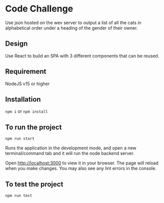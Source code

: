 # Code Challenge

Use json hosted on the wev server to output a list of all the cats in alphabetical order under a heading of the gender of their owner.

## Design

Use React to build an SPA with 3 different components that can be reused.

## Requirement

NodeJS v15 or higher

## Installation

`npm i` or `npm install`

## To run the project

`npm run start`

Runs the application in the development mode,
and open a new terminal/command tab and it will run the node backend server.

Open [http://localhost:3000](http://localhost:3000) to view it in your browser.
The page will reload when you make changes.
You may also see any lint errors in the console.

## To test the project

`npm run test`
